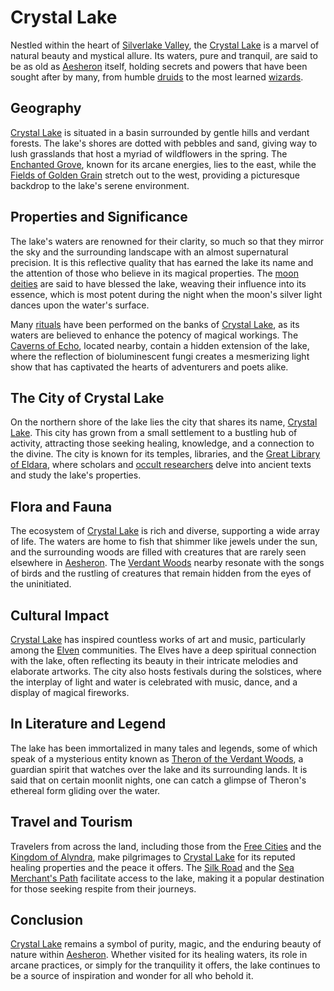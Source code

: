 # Crystal Lake

Nestled within the heart of [Silverlake Valley](Silverlake%20Valley.md), the [Crystal Lake](Crystal%20Lake.md) is a marvel of natural beauty and mystical allure. Its waters, pure and tranquil, are said to be as old as [Aesheron](Aesheron.md) itself, holding secrets and powers that have been sought after by many, from humble [druids](Druids.md) to the most learned [wizards](Wizards.md).

## Geography

[Crystal Lake](Crystal%20Lake.md) is situated in a basin surrounded by gentle hills and verdant forests. The lake's shores are dotted with pebbles and sand, giving way to lush grasslands that host a myriad of wildflowers in the spring. The [Enchanted Grove](Enchanted%20Grove.md), known for its arcane energies, lies to the east, while the [Fields of Golden Grain](Fields%20of%20Golden%20Grain.md) stretch out to the west, providing a picturesque backdrop to the lake's serene environment.

## Properties and Significance

The lake's waters are renowned for their clarity, so much so that they mirror the sky and the surrounding landscape with an almost supernatural precision. It is this reflective quality that has earned the lake its name and the attention of those who believe in its magical properties. The [moon deities](Moon%20Deities.md) are said to have blessed the lake, weaving their influence into its essence, which is most potent during the night when the moon's silver light dances upon the water's surface.

Many [rituals](Rituals.md) have been performed on the banks of [Crystal Lake](Crystal%20Lake.md), as its waters are believed to enhance the potency of magical workings. The [Caverns of Echo](Caverns%20of%20Echo.md), located nearby, contain a hidden extension of the lake, where the reflection of bioluminescent fungi creates a mesmerizing light show that has captivated the hearts of adventurers and poets alike.

## The City of Crystal Lake

On the northern shore of the lake lies the city that shares its name, [Crystal Lake](Crystal%20Lake.md). This city has grown from a small settlement to a bustling hub of activity, attracting those seeking healing, knowledge, and a connection to the divine. The city is known for its temples, libraries, and the [Great Library of Eldara](Great%20Library%20of%20Eldara.md), where scholars and [occult researchers](Occult%20Researchers.md) delve into ancient texts and study the lake's properties.

## Flora and Fauna

The ecosystem of [Crystal Lake](Crystal%20Lake.md) is rich and diverse, supporting a wide array of life. The waters are home to fish that shimmer like jewels under the sun, and the surrounding woods are filled with creatures that are rarely seen elsewhere in [Aesheron](Aesheron.md). The [Verdant Woods](Verdant%20Woods.md) nearby resonate with the songs of birds and the rustling of creatures that remain hidden from the eyes of the uninitiated.

## Cultural Impact

[Crystal Lake](Crystal%20Lake.md) has inspired countless works of art and music, particularly among the [Elven](Elf.md) communities. The Elves have a deep spiritual connection with the lake, often reflecting its beauty in their intricate melodies and elaborate artworks. The city also hosts festivals during the solstices, where the interplay of light and water is celebrated with music, dance, and a display of magical fireworks.

## In Literature and Legend

The lake has been immortalized in many tales and legends, some of which speak of a mysterious entity known as [Theron of the Verdant Woods](Theron%20of%20the%20Verdant%20Woods.md), a guardian spirit that watches over the lake and its surrounding lands. It is said that on certain moonlit nights, one can catch a glimpse of Theron's ethereal form gliding over the water.

## Travel and Tourism

Travelers from across the land, including those from the [Free Cities](Free%20Cities.md) and the [Kingdom of Alyndra](Kingdom%20of%20Alyndra.md), make pilgrimages to [Crystal Lake](Crystal%20Lake.md) for its reputed healing properties and the peace it offers. The [Silk Road](Silk%20Road.md) and the [Sea Merchant's Path](Sea%20Merchant'S%20Path.md) facilitate access to the lake, making it a popular destination for those seeking respite from their journeys.

## Conclusion

[Crystal Lake](Crystal%20Lake.md) remains a symbol of purity, magic, and the enduring beauty of nature within [Aesheron](Aesheron.md). Whether visited for its healing waters, its role in arcane practices, or simply for the tranquility it offers, the lake continues to be a source of inspiration and wonder for all who behold it.